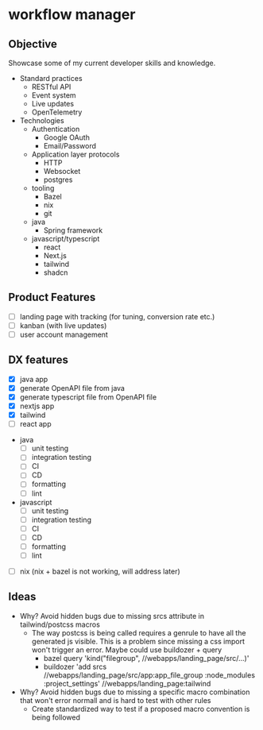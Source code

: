 # workflow manager

## Objective

Showcase some of my current developer skills and knowledge.
- Standard practices
    - RESTful API
    - Event system
    - Live updates
    - OpenTelemetry
- Technologies
    - Authentication
        - Google OAuth
        - Email/Password
    - Application layer protocols
        - HTTP
        - Websocket
        - postgres
    - tooling
        - Bazel
        - nix
        - git
    - java 
        - Spring framework
    - javascript/typescript
        - react
        - Next.js
        - tailwind
        - shadcn

## Product Features
- [ ] landing page with tracking (for tuning, conversion rate etc.)
- [ ] kanban (with live updates)
- [ ] user account management

## DX features
- [x] java app
- [x] generate OpenAPI file from java
- [x] generate typescript file from OpenAPI file
- [x] nextjs app
- [x] tailwind
- [ ] react app
- java
    - [ ] unit testing
    - [ ] integration testing
    - [ ] CI
    - [ ] CD
    - [ ] formatting
    - [ ] lint
- javascript
    - [ ] unit testing
    - [ ] integration testing
    - [ ] CI
    - [ ] CD
    - [ ] formatting
    - [ ] lint
- [ ] nix (nix + bazel is not working, will address later)

## Ideas
- Why? Avoid hidden bugs due to missing srcs attribute in tailwind/postcss macros
    - The way postcss is being called requires a genrule to have all the generated js visible. This is a problem since missing a css import won't trigger an error. Maybe could use buildozer + query
        - bazel query 'kind("filegroup", //webapps/landing_page/src/...)'
        - buildozer 'add srcs //webapps/landing_page/src/app:app_file_group :node_modules :project_settings' //webapps/landing_page:tailwind
- Why? Avoid hidden bugs due to missing a specific macro combination that won't error normall and is hard to test with other rules
    - Create standardized way to test if a proposed macro convention is being followed
